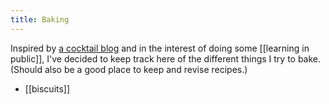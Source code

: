 ```yaml
---
title: Baking
---
```


Inspired by [a cocktail blog](https://garden.doomhammer.info/cocktails-5e39a1) and in the interest of doing some [[learning in public]], I've decided to keep track here of the different things I try to bake. (Should also be a good place to keep and revise recipes.)

- [[biscuits]]